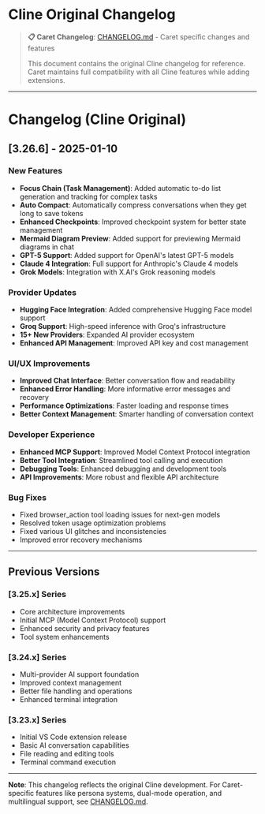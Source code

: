 # Cline Original Changelog

> **📋 Caret Changelog**: [CHANGELOG.md](CHANGELOG.md) - Caret specific changes and features
> 
> This document contains the original Cline changelog for reference. Caret maintains full compatibility with all Cline features while adding extensions.

---

# Changelog (Cline Original)

## [3.26.6] - 2025-01-10

### New Features
- **Focus Chain (Task Management)**: Added automatic to-do list generation and tracking for complex tasks
- **Auto Compact**: Automatically compress conversations when they get long to save tokens
- **Enhanced Checkpoints**: Improved checkpoint system for better state management
- **Mermaid Diagram Preview**: Added support for previewing Mermaid diagrams in chat
- **GPT-5 Support**: Added support for OpenAI's latest GPT-5 models
- **Claude 4 Integration**: Full support for Anthropic's Claude 4 models
- **Grok Models**: Integration with X.AI's Grok reasoning models

### Provider Updates
- **Hugging Face Integration**: Added comprehensive Hugging Face model support
- **Groq Support**: High-speed inference with Groq's infrastructure
- **15+ New Providers**: Expanded AI provider ecosystem
- **Enhanced API Management**: Improved API key and cost management

### UI/UX Improvements
- **Improved Chat Interface**: Better conversation flow and readability
- **Enhanced Error Handling**: More informative error messages and recovery
- **Performance Optimizations**: Faster loading and response times
- **Better Context Management**: Smarter handling of conversation context

### Developer Experience
- **Enhanced MCP Support**: Improved Model Context Protocol integration
- **Better Tool Integration**: Streamlined tool calling and execution
- **Debugging Tools**: Enhanced debugging and development tools
- **API Improvements**: More robust and flexible API architecture

### Bug Fixes
- Fixed browser_action tool loading issues for next-gen models
- Resolved token usage optimization problems
- Fixed various UI glitches and inconsistencies
- Improved error recovery mechanisms

---

## Previous Versions

### [3.25.x] Series
- Core architecture improvements
- Initial MCP (Model Context Protocol) support  
- Enhanced security and privacy features
- Tool system enhancements

### [3.24.x] Series
- Multi-provider AI support foundation
- Improved context management
- Better file handling and operations
- Enhanced terminal integration

### [3.23.x] Series
- Initial VS Code extension release
- Basic AI conversation capabilities
- File reading and editing tools
- Terminal command execution

---

**Note**: This changelog reflects the original Cline development. For Caret-specific features like persona systems, dual-mode operation, and multilingual support, see [CHANGELOG.md](CHANGELOG.md).